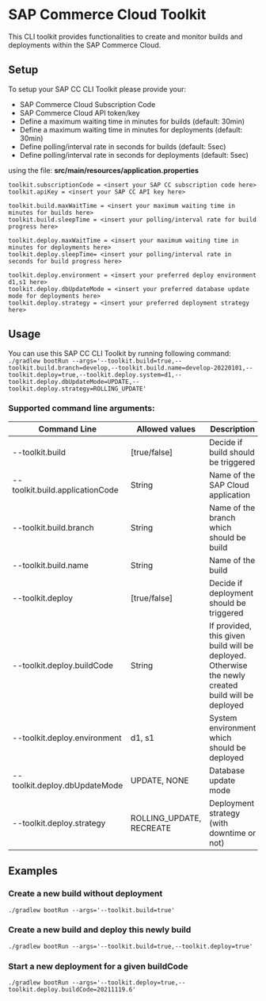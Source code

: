# SAP Commerce Cloud Toolkit
This CLI toolkit provides functionalities to create and monitor builds and deployments within the SAP Commerce Cloud.

## Setup
To setup your SAP CC CLI Toolkit please provide your:
- SAP Commerce Cloud Subscription Code
- SAP Commerce Cloud API token/key
- Define a maximum waiting time in minutes for builds (default: 30min)
- Define a maximum waiting time in minutes for deployments (default: 30min)
- Define polling/interval rate in seconds for builds (default: 5sec)
- Define polling/interval rate in seconds for deployments (default: 5sec)

using the file: **src/main/resources/application.properties**

```
toolkit.subscriptionCode = <insert your SAP CC subscription code here>
toolkit.apiKey = <insert your SAP CC API key here>

toolkit.build.maxWaitTime = <insert your maximum waiting time in minutes for builds here>
toolkit.build.sleepTime = <insert your polling/interval rate for build progress here>

toolkit.deploy.maxWaitTime = <insert your maximum waiting time in minutes for deployments here>
toolkit.deploy.sleepTime= <insert your polling/interval rate in seconds for build progress here>

toolkit.deploy.environment = <insert your preferred deploy environment d1,s1 here>
toolkit.deploy.dbUpdateMode = <insert your preferred database update mode for deployments here>
toolkit.deploy.strategy = <insert your preferred deployment strategy here>
```


## Usage
You can use this SAP CC CLI Toolkit by running following command:
``./gradlew bootRun --args='--toolkit.build=true,--toolkit.build.branch=develop,--toolkit.build.name=develop-20220101,--toolkit.deploy=true,--toolkit.deploy.system=d1,--toolkit.deploy.dbUpdateMode=UPDATE,--toolkit.deploy.strategy=ROLLING_UPDATE'``

### Supported command line arguments:
| Command Line | Allowed values | Description | Default Value |
| --- | --- | --- | --- |
| --toolkit.build |[true/false]|  Decide if build should be triggered | false |
| --toolkit.build.applicationCode | String | Name of the SAP Cloud application | \<empty> |
| --toolkit.build.branch | String | Name of the branch which should be build | develop |
| --toolkit.build.name | String | Name of the build | develop-\<yyyy-MM-dd> |
| --toolkit.deploy | [true/false] | Decide if deployment should be triggered | false |
| --toolkit.deploy.buildCode | String | If provided, this given build will be deployed. Otherwise the newly created build will be deployed | \<empty> |
| --toolkit.deploy.environment | d1, s1 | System environment which should be deployed | d1 |
| --toolkit.deploy.dbUpdateMode | UPDATE, NONE | Database update mode | NONE |
| --toolkit.deploy.strategy | ROLLING_UPDATE, RECREATE | Deployment strategy (with downtime or not) | ROLLING_UPDATE |


## Examples
### Create a new build without deployment
``./gradlew bootRun --args='--toolkit.build=true'``
### Create a new build and deploy this newly build
``./gradlew bootRun --args='--toolkit.build=true,--toolkit.deploy=true'``
### Start a new deployment for a given buildCode
``./gradlew bootRun --args='--toolkit.deploy=true,--toolkit.deploy.buildCode=20211119.6'``

